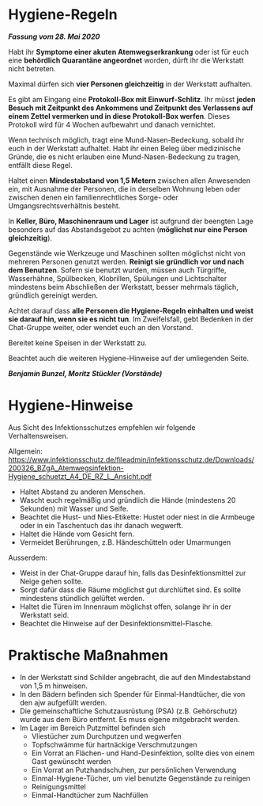 # Hygiene-Regeln
***Fassung vom 28. Mai 2020***

Habt ihr **Symptome einer akuten Atemwegserkrankung** oder ist für euch eine **behördlich Quarantäne angeordnet** worden, dürft ihr die Werkstatt nicht betreten.

Maximal dürfen sich **vier Personen gleichzeitig** in der Werkstatt aufhalten.

Es gibt am Eingang eine **Protokoll-Box mit Einwurf-Schlitz**. Ihr müsst **jeden Besuch mit Zeitpunkt des Ankommens und Zeitpunkt des Verlassens auf einem Zettel vermerken und in diese Protokoll-Box werfen**. Dieses Protokoll wird für 4 Wochen aufbewahrt und danach vernichtet.

Wenn technisch möglich, tragt eine Mund-Nasen-Bedeckung, sobald ihr euch in der Werkstatt aufhaltet. Habt ihr einen Beleg über medizinische Gründe, die es nicht erlauben eine Mund-Nasen-Bedeckung zu tragen, entfällt diese Regel.

Haltet einen **Mindestabstand von 1,5 Metern** zwischen allen Anwesenden ein, mit Ausnahme der Personen, die in derselben Wohnung leben oder zwischen denen ein familienrechtliches Sorge- oder Umgangsrechtsverhältnis besteht.

In **Keller, Büro, Maschinenraum und Lager** ist aufgrund der beengten Lage besonders auf das Abstandsgebot zu achten (**möglichst nur eine Person gleichzeitig**).

Gegenstände wie Werkzeuge und Maschinen sollten möglichst nicht von mehreren Personen genutzt werden. **Reinigt sie gründlich vor und nach dem Benutzen**. Sofern sie benutzt wurden, müssen auch Türgriffe, Wasserhähne, Spülbecken, Klobrillen, Spülungen und Lichtschalter mindestens beim Abschließen der Werkstatt, besser mehrmals täglich, gründlich gereinigt werden.

Achtet darauf dass **alle Personen die Hygiene-Regeln einhalten und weist sie darauf hin, wenn sie es nicht tun**. Im Zweifelsfall, gebt Bedenken in der Chat-Gruppe weiter, oder wendet euch an den Vorstand. 

Bereitet keine Speisen in der Werkstatt zu.

Beachtet auch die weiteren Hygiene-Hinweise auf der umliegenden Seite.


***Benjamin Bunzel, Moritz Stückler (Vorstände)***
 
# Hygiene-Hinweise

Aus Sicht des Infektionsschutzes empfehlen wir folgende Verhaltensweisen.

Allgemein: 
https://www.infektionsschutz.de/fileadmin/infektionsschutz.de/Downloads/200326_BZgA_Atemwegsinfektion-Hygiene_schuetzt_A4_DE_RZ_L_Ansicht.pdf

 - Haltet Abstand zu anderen Menschen.
 - Wascht euch regelmäßig und gründlich die Hände (mindestens 20 Sekunden) mit Wasser und Seife.
 - Beachtet die Hust- und Nies-Etikette: Hustet oder niest in die Armbeuge oder in ein Taschentuch das ihr danach wegwerft.
 - Haltet die Hände vom Gesicht fern.
 - Vermeidet Berührungen, z.B. Händeschütteln oder Umarmungen


Ausserdem:

 - Weist in der Chat-Gruppe darauf hin, falls das Desinfektionsmittel zur Neige gehen sollte.
 - Sorgt dafür dass die Räume möglichst gut durchlüftet sind. Es sollte mindestens stündlich gelüftet werden.
 - Haltet die Türen im Innenraum möglichst offen, solange ihr in der Werkstatt seid.
 - Beachtet die Hinweise auf der Desinfektionsmittel-Flasche.

# Praktische Maßnahmen

 - In der Werkstatt sind Schilder angebracht, die auf den Mindestabstand von 1,5 m hinweisen.
 - In den Bädern befinden sich Spender für Einmal-Handtücher, die von den ajw aufgefüllt werden.
 - Die gemeinschaftliche Schutzausrüstung (PSA) (z.B. Gehörschutz) wurde aus dem Büro entfernt. Es muss eigene mitgebracht werden.
 - Im Lager im Bereich Putzmittel befinden sich
   - Vliestücher zum Durchputzen und wegwerfen
   - Topfschwämme für hartnäckige Verschmutzungen
   - Ein Vorrat an Flächen- und Hand-Desinfektion, sollte dies von einem Gast gewünscht werden
   - Ein Vorrat an Putzhandschuhen, zur persönlichen Verwendung
   - Einmal-Hygiene-Tücher, um viel benutzte Gegenstände zu reinigen
   - Reinigungsmittel
   - Einmal-Handtücher zum Nachfüllen
